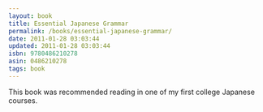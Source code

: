 ```yaml
---
layout: book
title: Essential Japanese Grammar
permalink: /books/essential-japanese-grammar/
date: 2011-01-28 03:03:44
updated: 2011-01-28 03:03:44
isbn: 9780486210278
asin: 0486210278
tags: book
---
```

This book was recommended reading in one of my first college Japanese courses.
